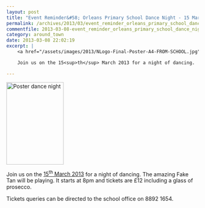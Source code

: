 ```yaml
---
layout: post
title: "Event Reminder&#58; Orleans Primary School Dance Night - 15 March 2014"
permalink: /archives/2013/03/event_reminder_orleans_primary_school_dance_night.html
commentfile: 2013-03-08-event_reminder_orleans_primary_school_dance_night
category: around_town
date: 2013-03-08 22:02:19
excerpt: |
    <a href="/assets/images/2013/NLogo-Final-Poster-A4-FROM-SCHOOL.jpg" title="See larger version of - Poster dance night"><img src="/assets/images/2013/NLogo-Final-Poster-A4-FROM-SCHOOL_thumb.jpg" width="150" height="216" alt="Poster dance night" class="photo right" /></a>

    Join us on the 15<sup>th</sup> March 2013 for a night of dancing.  The amazing Fake Tan will be playing.  It starts at 8pm and tickets are &pound;12 including a glass of prosecco.

---
```


<a href="/assets/images/2013/NLogo-Final-Poster-A4-FROM-SCHOOL.jpg" title="See larger version of - Poster dance night"><img src="/assets/images/2013/NLogo-Final-Poster-A4-FROM-SCHOOL_thumb.jpg" width="150" height="216" alt="Poster dance night" class="photo right" /></a>

Join us on the [15<sup>th</sup> March 2013](/event/event/200705143835) for a night of dancing. The amazing Fake Tan will be playing. It starts at 8pm and tickets are £12 including a glass of prosecco.

Tickets queries can be directed to the school office on 8892 1654.
